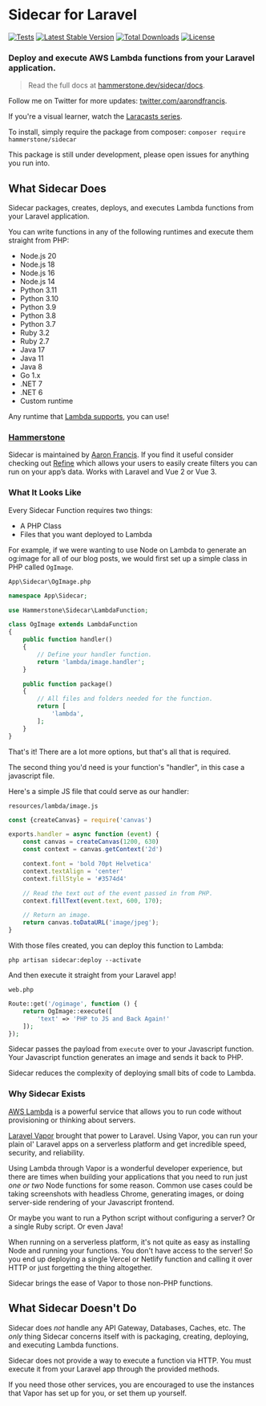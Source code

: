 # Sidecar for Laravel

[![Tests](https://github.com/hammerstonedev/sidecar/actions/workflows/tests.yml/badge.svg)](https://github.com/hammerstonedev/sidecar/actions/workflows/tests.yml) [![Latest Stable Version](https://poser.pugx.org/hammerstone/sidecar/v)](//packagist.org/packages/hammerstone/sidecar) [![Total Downloads](https://poser.pugx.org/hammerstone/sidecar/downloads)](//packagist.org/packages/hammerstone/sidecar) [![License](https://poser.pugx.org/hammerstone/sidecar/license)](//packagist.org/packages/hammerstone/sidecar)

### Deploy and execute AWS Lambda functions from your Laravel application.

> Read the full docs at [hammerstone.dev/sidecar/docs](https://hammerstone.dev/sidecar/docs/main/overview).

Follow me on Twitter for more updates: [twitter.com/aarondfrancis](https://twitter.com/aarondfrancis).

If you're a visual learner, watch the [Laracasts series](https://laracasts.com/series/developing-serverless-functions-in-laravel).

To install, simply require the package from composer: `composer require hammerstone/sidecar`

This package is still under development, please open issues for anything you run into.

## What Sidecar Does

Sidecar packages, creates, deploys, and executes Lambda functions from your Laravel application.

You can write functions in any of the following runtimes and execute them straight from PHP:

- Node.js 20
- Node.js 18
- Node.js 16
- Node.js 14
- Python 3.11
- Python 3.10
- Python 3.9
- Python 3.8
- Python 3.7
- Ruby 3.2
- Ruby 2.7
- Java 17
- Java 11
- Java 8
- Go 1.x
- .NET 7
- .NET 6
- Custom runtime

Any runtime that [Lambda supports](https://docs.aws.amazon.com/lambda/latest/dg/lambda-runtimes.html), you can use!

### [Hammerstone](https://www.hammerstone.dev)

Sidecar is maintained by [Aaron Francis](https://twitter.com/aarondfrancis). If you find it useful consider checking out [Refine](https://hammerstone.dev/refine/laravel/docs/main) which allows your users to easily create filters you can run on your app’s data. Works with Laravel and Vue 2 or Vue 3.

### What It Looks Like

Every Sidecar Function requires two things:

- A PHP Class
- Files that you want deployed to Lambda

For example, if we were wanting to use Node on Lambda to generate an og:image for all of our blog posts, we would first set up a simple class in PHP called `OgImage`.

`App\Sidecar\OgImage.php`

```php
namespace App\Sidecar;

use Hammerstone\Sidecar\LambdaFunction;

class OgImage extends LambdaFunction
{
    public function handler()
    {
        // Define your handler function.
        return 'lambda/image.handler';
    }

    public function package()
    {
        // All files and folders needed for the function.
        return [
            'lambda',
        ];
    }
}
```

That's it! There are a lot more options, but that's all that is required.

The second thing you'd need is your function's "handler", in this case a javascript file.

Here's a simple JS file that could serve as our handler:

`resources/lambda/image.js`

```js
const {createCanvas} = require('canvas')

exports.handler = async function (event) {
    const canvas = createCanvas(1200, 630)
    const context = canvas.getContext('2d')

    context.font = 'bold 70pt Helvetica'
    context.textAlign = 'center'
    context.fillStyle = '#3574d4'

    // Read the text out of the event passed in from PHP.
    context.fillText(event.text, 600, 170);

    // Return an image.
    return canvas.toDataURL('image/jpeg');
}
```

With those files created, you can deploy this function to Lambda:

```
php artisan sidecar:deploy --activate
```

And then execute it straight from your Laravel app!

`web.php`

```php
Route::get('/ogimage', function () {
    return OgImage::execute([
        'text' => 'PHP to JS and Back Again!'
    ]);
});
```

Sidecar passes the payload from `execute` over to your Javascript function. Your Javascript function generates an image and sends it back to PHP.

Sidecar reduces the complexity of deploying small bits of code to Lambda.


### Why Sidecar Exists

[AWS Lambda](https://aws.amazon.com/lambda/) is a powerful service that allows you to run code without provisioning or thinking about servers.

[Laravel Vapor](https://vapor.laravel.com/) brought that power to Laravel. Using Vapor, you can run your plain ol' Laravel apps on a serverless platform and get incredible speed, security, and reliability.

Using Lambda through Vapor is a wonderful developer experience, but there are times when building your applications that you need to run just _one or two_ Node functions for some reason. Common use cases could be taking screenshots with headless Chrome, generating images, or doing server-side rendering of your Javascript frontend.

Or maybe you want to run a Python script without configuring a server? Or a single Ruby script. Or even Java!

When running on a serverless platform, it's not quite as easy as installing Node and running your functions. You don't have access to the server! So you end up deploying a single Vercel or Netlify function and calling it over HTTP or just forgetting the thing altogether.

Sidecar brings the ease of Vapor to those non-PHP functions.

## What Sidecar Doesn't Do

Sidecar does _not_ handle any API Gateway, Databases, Caches, etc. The _only_ thing Sidecar concerns itself with is packaging, creating, deploying, and executing Lambda functions.

Sidecar does not provide a way to execute a function via HTTP. You must execute it from your Laravel app through the provided methods.

If you need those other services, you are encouraged to use the instances that Vapor has set up for you, or set them up yourself.
